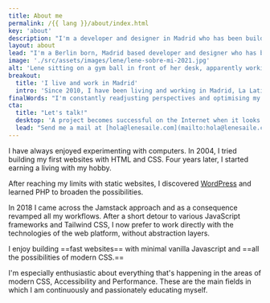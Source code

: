```yaml
---
title: About me
permalink: /{{ lang }}/about/index.html
key: 'about'
description: "I'm a developer and designer in Madrid who has been building for the web professionally since 2008."
layout: about
lead: "I'm a Berlin born, Madrid based developer and designer who has been building for the web professionally since 2008. I specialize in custom creative websites with accessibility and performance in mind."
image: './src/assets/images/lene/lene-sobre-mi-2021.jpg'
alt: 'Lene sitting on a gym ball in front of her desk, apparently working'
breakout:
  title: 'I live and work in Madrid'
  intro: 'Since 2010, I have been living and working in Madrid, La Latina. I work with people all over the world.'
finalWords: "I'm constantly readjusting perspectives and optimising my way of working. I am a quick and flexible learner and have no trouble familiarising myself with new methods and techniques."
cta:
  title: "Let's talk!"
  desktop: 'A project becomes successful on the Internet when it looks good, feels good and works with clean, secure technology. Since 2008 I create compelling web experiences with attention to detail.'
  lead: "Send me a mail at [hola@lenesaile.com](mailto:hola@lenesaile.com) and tell me about your project, opportunities or whatever you have in mind! I'm always up for a chat."
---
```


I have always enjoyed experimenting with computers. In 2004, I tried building my first websites with HTML and CSS. Four years later, I started earning a living with my hobby.

After reaching my limits with static websites, I discovered [WordPress](/en/blog/some-random-personal-notes-on-using-wordpress-in-2022/) and learned PHP to broaden the possibilities.

In 2018 I came across the Jamstack approach and as a consequence revamped all my workflows.
After a short detour to various JavaScript frameworks and Tailwind CSS, I now prefer to work directly with the technologies of the web platform, without abstraction layers.

I enjoy building ==fast websites== with minimal vanilla Javascript and ==all the possibilities of modern CSS.==

I'm especially enthusiastic about everything that's happening in the areas of modern CSS, Accessibility and Performance. These are the main fields in which I am continuously and passionately educating myself.
